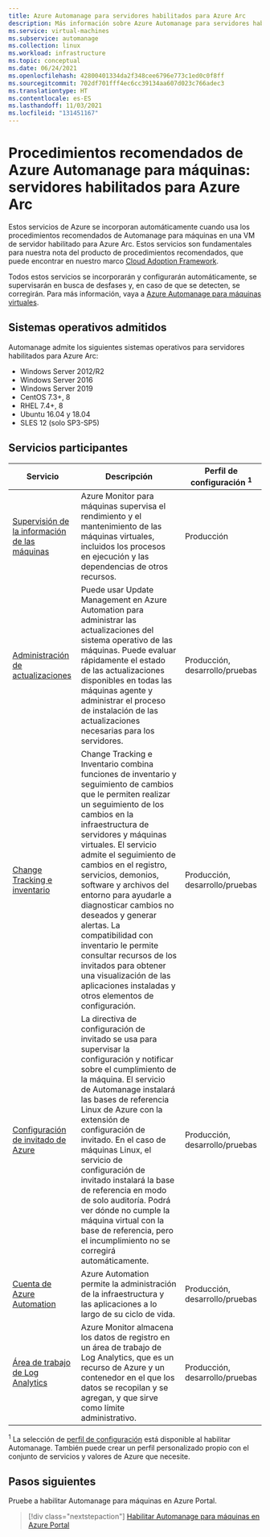 ```yaml
---
title: Azure Automanage para servidores habilitados para Azure Arc
description: Más información sobre Azure Automanage para servidores habilitados para Azure Arc
ms.service: virtual-machines
ms.subservice: automanage
ms.collection: linux
ms.workload: infrastructure
ms.topic: conceptual
ms.date: 06/24/2021
ms.openlocfilehash: 42800401334da2f348cee6796e773c1ed0c0f8ff
ms.sourcegitcommit: 702df701fff4ec6cc39134aa607d023c766adec3
ms.translationtype: HT
ms.contentlocale: es-ES
ms.lasthandoff: 11/03/2021
ms.locfileid: "131451167"
---
```

# <a name="azure-automanage-for-machines-best-practices---azure-arc-enabled-servers"></a>Procedimientos recomendados de Azure Automanage para máquinas: servidores habilitados para Azure Arc

Estos servicios de Azure se incorporan automáticamente cuando usa los procedimientos recomendados de Automanage para máquinas en una VM de servidor habilitado para Azure Arc. Estos servicios son fundamentales para nuestra nota del producto de procedimientos recomendados, que puede encontrar en nuestro marco [Cloud Adoption Framework](/azure/cloud-adoption-framework/manage/azure-server-management).

Todos estos servicios se incorporarán y configurarán automáticamente, se supervisarán en busca de desfases y, en caso de que se detecten, se corregirán. Para más información, vaya a [Azure Automanage para máquinas virtuales](automanage-virtual-machines.md).

## <a name="supported-operating-systems"></a>Sistemas operativos admitidos

Automanage admite los siguientes sistemas operativos para servidores habilitados para Azure Arc:

- Windows Server 2012/R2
- Windows Server 2016
- Windows Server 2019
- CentOS 7.3+, 8
- RHEL 7.4+, 8
- Ubuntu 16.04 y 18.04
- SLES 12 (solo SP3-SP5)

## <a name="participating-services"></a>Servicios participantes

|Servicio    |Descripción    |Perfil de configuración <sup>1</sup>    |
|-----------|---------------|----------------------|
|[Supervisión de la información de las máquinas](../azure-monitor/vm/vminsights-overview.md)    |Azure Monitor para máquinas supervisa el rendimiento y el mantenimiento de las máquinas virtuales, incluidos los procesos en ejecución y las dependencias de otros recursos.    |Producción    |
|[Administración de actualizaciones](../automation/update-management/overview.md)    |Puede usar Update Management en Azure Automation para administrar las actualizaciones del sistema operativo de las máquinas. Puede evaluar rápidamente el estado de las actualizaciones disponibles en todas las máquinas agente y administrar el proceso de instalación de las actualizaciones necesarias para los servidores.    |Producción, desarrollo/pruebas    |
|[Change Tracking e inventario](../automation/change-tracking/overview.md) |Change Tracking e Inventario combina funciones de inventario y seguimiento de cambios que le permiten realizar un seguimiento de los cambios en la infraestructura de servidores y máquinas virtuales. El servicio admite el seguimiento de cambios en el registro, servicios, demonios, software y archivos del entorno para ayudarle a diagnosticar cambios no deseados y generar alertas. La compatibilidad con inventario le permite consultar recursos de los invitados para obtener una visualización de las aplicaciones instaladas y otros elementos de configuración.    |Producción, desarrollo/pruebas    |
|[Configuración de invitado de Azure](../governance/policy/concepts/guest-configuration.md)  | La directiva de configuración de invitado se usa para supervisar la configuración y notificar sobre el cumplimiento de la máquina. El servicio de Automanage instalará las bases de referencia Linux de Azure con la extensión de configuración de invitado. En el caso de máquinas Linux, el servicio de configuración de invitado instalará la base de referencia en modo de solo auditoría. Podrá ver dónde no cumple la máquina virtual con la base de referencia, pero el incumplimiento no se corregirá automáticamente.    |Producción, desarrollo/pruebas    |
|[Cuenta de Azure Automation](../automation/automation-create-standalone-account.md)    |Azure Automation permite la administración de la infraestructura y las aplicaciones a lo largo de su ciclo de vida.    |Producción, desarrollo/pruebas    |
|[Área de trabajo de Log Analytics](../azure-monitor/logs/log-analytics-overview.md) |Azure Monitor almacena los datos de registro en un área de trabajo de Log Analytics, que es un recurso de Azure y un contenedor en el que los datos se recopilan y se agregan, y que sirve como límite administrativo.    |Producción, desarrollo/pruebas    |


<sup>1</sup> La selección de [perfil de configuración](automanage-virtual-machines.md#configuration-profile) está disponible al habilitar Automanage. También puede crear un perfil personalizado propio con el conjunto de servicios y valores de Azure que necesite.


## <a name="next-steps"></a>Pasos siguientes

Pruebe a habilitar Automanage para máquinas en Azure Portal.

> [!div class="nextstepaction"]
> [Habilitar Automanage para máquinas en Azure Portal](quick-create-virtual-machines-portal.md)
